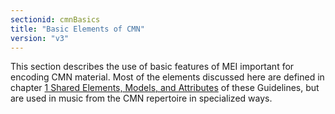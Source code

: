 ```yaml
---
sectionid: cmnBasics
title: "Basic Elements of CMN"
version: "v3"
---
```




This section describes the use of basic features of MEI important for encoding CMN
material.
Most of the elements discussed here are defined in chapter <a class="link_ptr" title="Shared Elements, Models, and Attributes" href="{{ site.baseurl }}/{{ page.version }}/guidelines/shared.html">1 Shared Elements, Models, and Attributes</a> of these
Guidelines, but are used in music from the CMN repertoire in specialized ways.









